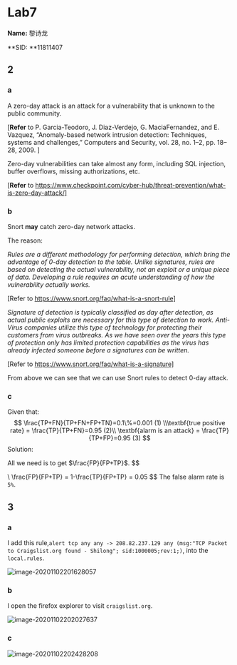 # Lab7

**Name:** 黎诗龙

**SID: **11811407

## 2

### a

A zero-day attack is an attack for a vulnerability that is unknown to the public community.

[**Refer** to P. Garcia-Teodoro, J. Diaz-Verdejo, G. MaciaFernandez, and E. Vazquez, “Anomaly-based network intrusion detection: Techniques, systems and challenges,” Computers and Security, vol. 28, no. 1–2, pp. 18–28, 2009. ]

Zero-day vulnerabilities can take almost any form, including SQL injection, buffer overflows, missing authorizations, etc. 

[**Refer** to https://www.checkpoint.com/cyber-hub/threat-prevention/what-is-zero-day-attack/]

### b

Snort **may** catch zero-day network attacks.

The reason:

*Rules are a different methodology for performing detection, which bring the advantage of 0-day detection to the table. Unlike signatures, rules are based on detecting the actual vulnerability, not an exploit or a unique piece of data. Developing a rule requires an acute understanding of how the vulnerability actually works.*

[Refer to https://www.snort.org/faq/what-is-a-snort-rule]



*Signature of detection is typically classified as day after detection, as actual public exploits are necessary for this type of detection to work. Anti-Virus companies utilize this type of technology for protecting their customers from virus outbreaks. As we have seen over the years this type of protection only has limited protection capabilities as the virus has already infected someone before a signatures can be written.*

[Refer to https://www.snort.org/faq/what-is-a-signature]

From above we can see that we can use Snort rules to detect 0-day attack.

### c

Given that:
$$
\frac{TP+FN}{TP+FN+FP+TN}=0.1\%=0.001 (1)
\\\textbf{true positive rate} = \frac{TP}{TP+FN}=0.95 (2)\\ 
\textbf{alarm is an attack} = \frac{TP}{TP+FP}=0.95 (3)
$$
Solution:

All we need is to get $\frac{FP}{FP+TP}$.
$$

\\ \frac{FP}{FP+TP} = 1-\frac{TP}{FP+TP} = 0.05
$$
The false alarm rate is `5%`. 



## 3

### a

I add this rule,`alert tcp any any -> 208.82.237.129 any (msg:"TCP Packet to Craigslist.org found - Shilong"; sid:1000005;rev:1;)`, into the `local.rules`. 

![image-20201102201628057](C:\Users\Lori\Desktop\Course\ComputerScience\CS315\lab7\pictures\image-20201102201628057.png)

### b

I open the firefox explorer to visit `craigslist.org`.

![image-20201102202027637](C:\Users\Lori\Desktop\Course\ComputerScience\CS315\lab7\pictures\image-20201102202027637.png)

### c

![image-20201102202428208](C:\Users\Lori\Desktop\Course\ComputerScience\CS315\lab7\pictures\image-20201102202428208.png)